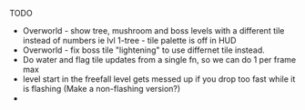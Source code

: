 TODO 

* Overworld - show tree, mushroom and boss levels with a different tile instead of numbers ie lvl 1-tree - tile palette is off in HUD
* Overworld - fix boss tile "lightening" to use differnet tile instead.
* Do water and flag tile updates from a single fn, so we can do 1 per frame max
* level start in the freefall level gets messed up if you drop too fast while it is flashing (Make a non-flashing version?)
*  